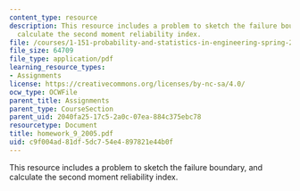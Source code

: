 ```yaml
---
content_type: resource
description: This resource includes a problem to sketch the failure boundary, and
  calculate the second moment reliability index.
file: /courses/1-151-probability-and-statistics-in-engineering-spring-2005/c9f004ad81df5dc754e4897821e44b0f_homework_9_2005.pdf
file_size: 64709
file_type: application/pdf
learning_resource_types:
- Assignments
license: https://creativecommons.org/licenses/by-nc-sa/4.0/
ocw_type: OCWFile
parent_title: Assignments
parent_type: CourseSection
parent_uid: 2040fa25-17c5-2a0c-07ea-884c375ebc78
resourcetype: Document
title: homework_9_2005.pdf
uid: c9f004ad-81df-5dc7-54e4-897821e44b0f
---
```

This resource includes a problem to sketch the failure boundary, and calculate the second moment reliability index.